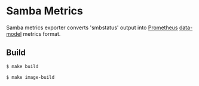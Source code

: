 # Samba Metrics

Samba metrics exporter converts 'smbstatus' output into
[Prometheus](https://prometheus.io/)
[data-model](https://prometheus.io/docs/concepts/data_model/) metrics format.

## Build

```bash
$ make build

$ make image-build
```
